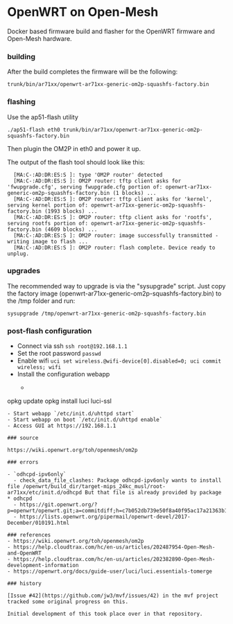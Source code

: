 OpenWRT on Open-Mesh
=====

Docker based firmware build and flasher for the OpenWRT firmware and Open-Mesh hardware.

### building

After the build completes the firmware will be the following:

`trunk/bin/ar71xx/openwrt-ar71xx-generic-om2p-squashfs-factory.bin`

### flashing

Use the ap51-flash utility

`./ap51-flash eth0 trunk/bin/ar71xx/openwrt-ar71xx-generic-om2p-squashfs-factory.bin`

Then plugin the OM2P in eth0 and power it up.

The output of the flash tool should look like this:

```
  [MA:C-:AD:DR:ES:S ]: type 'OM2P router' detected
  [MA:C-:AD:DR:ES:S ]: OM2P router: tftp client asks for 'fwupgrade.cfg', serving fwupgrade.cfg portion of: openwrt-ar71xx-generic-om2p-squashfs-factory.bin (1 blocks) ...
  [MA:C-:AD:DR:ES:S ]: OM2P router: tftp client asks for 'kernel', serving kernel portion of: openwrt-ar71xx-generic-om2p-squashfs-factory.bin (1993 blocks) ...
  [MA:C-:AD:DR:ES:S ]: OM2P router: tftp client asks for 'rootfs', serving rootfs portion of: openwrt-ar71xx-generic-om2p-squashfs-factory.bin (4609 blocks) ...
  [MA:C-:AD:DR:ES:S ]: OM2P router: image successfully transmitted - writing image to flash ...
  [MA:C-:AD:DR:ES:S ]: OM2P router: flash complete. Device ready to unplug.
```

### upgrades

The recommended way to upgrade is via the "sysupgrade" script. Just copy the factory image (openwrt-ar71xx-generic-om2p-squashfs-factory.bin) to the /tmp folder and run:

`sysupgrade /tmp/openwrt-ar71xx-generic-om2p-squashfs-factory.bin`

### post-flash configuration

- Connect via ssh `ssh root@192.168.1.1`
- Set the root password `passwd`
- Enable wifi `uci set wireless.@wifi-device[0].disabled=0; uci commit wireless; wifi`
- Install the configuration webapp
  - ```
opkg update
opkg install luci luci-ssl
```
- Start webapp `/etc/init.d/uhttpd start`
- Start webapp on boot `/etc/init.d/uhttpd enable`
- Access GUI at https://192.168.1.1

### source

https://wiki.openwrt.org/toh/openmesh/om2p

### errors

- `odhcpd-ipv6only`
  - check_data_file_clashes: Package odhcpd-ipv6only wants to install file /openwrt/build_dir/target-mips_24kc_musl/root-ar71xx/etc/init.d/odhcpd But that file is already provided by package  * odhcpd
  - https://git.openwrt.org/?p=openwrt/openwrt.git;a=commitdiff;h=c7b052db739e50f8a40f95ac17a21363b1593e33
  - https://lists.openwrt.org/pipermail/openwrt-devel/2017-December/010191.html

### references
- https://wiki.openwrt.org/toh/openmesh/om2p
- https://help.cloudtrax.com/hc/en-us/articles/202487954-Open-Mesh-and-OpenWRT
- https://help.cloudtrax.com/hc/en-us/articles/202382890-Open-Mesh-development-information
- https://openwrt.org/docs/guide-user/luci/luci.essentials-tomerge

### history

[Issue #42](https://github.com/jw3/mvf/issues/42) in the mvf project tracked some original progress on this.

Initial development of this took place over in that repository.
